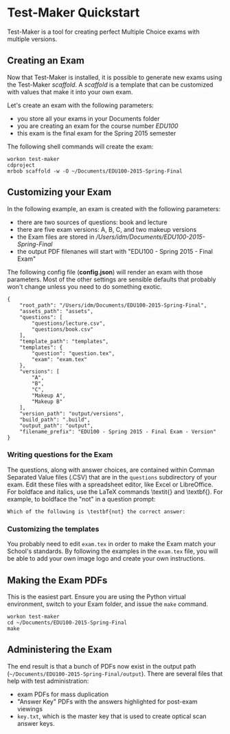 # Test-Maker Quickstart

Test-Maker is a tool for creating perfect Multiple Choice exams with multiple versions.

## Creating an Exam

Now that Test-Maker is installed, it is possible to generate new exams using the Test-Maker *scaffold*.  A *scaffold* is a template that can be customized with values that make it into your own exam.

Let's create an exam with the following parameters:

- you store all your exams in your Documents folder
- you are creating an exam for the course number *EDU100*
- this exam is the final exam for the Spring 2015 semester

The following shell commands will create the exam:

    workon test-maker
    cdproject
    mrbob scaffold -w -O ~/Documents/EDU100-2015-Spring-Final

## Customizing your Exam

In the following example, an exam is created with the following parameters:

- there are two sources of questions: book and lecture
- there are five exam versions: A, B, C, and two makeup versions
- the Exam files are stored in */Users/idm/Documents/EDU100-2015-Spring-Final*
- the output PDF filenanes will start with "EDU100 - Spring 2015 - Final Exam"

The following config file (**config.json**) will render an exam with those parameters. Most of the other settings are sensible defaults that probably won't change unless you need to do something exotic.

    {
        "root_path": "/Users/idm/Documents/EDU100-2015-Spring-Final",
        "assets_path": "assets",
        "questions": [
            "questions/lecture.csv",
            "questions/book.csv"
        ],
        "template_path": "templates",
        "templates": {
            "question": "question.tex",
            "exam": "exam.tex"
        },
        "versions": [
            "A",
            "B",
            "C",
            "Makeup A",
            "Makeup B"
        ],
        "version_path": "output/versions",
        "build_path": ".build",
        "output_path": "output",
        "filename_prefix": "EDU100 - Spring 2015 - Final Exam - Version"
    }

### Writing questions for the Exam

The questions, along with answer choices, are contained within Comman Separated Value files (.CSV) that are in the `questions` subdirectory of your exam.  Edit these files with a spreadsheet editor, like Excel or LibreOffice.  For boldface and italics, use the LaTeX commands \textit{} and \textbf{}.  For example, to boldface the "not" in a question prompt:

    Which of the following is \testbf{not} the correct answer:

### Customizing the templates

You probably need to edit `exam.tex` in order to make the Exam match your School's standards.  By following the examples in the `exam.tex` file, you will be able to add your own image logo and create your own instructions.

## Making the Exam PDFs

This is the easiest part.  Ensure you are using the Python virtual environment, switch to your Exam folder, and issue the `make` command.

    workon test-maker
    cd ~/Documents/EDU100-2015-Spring-Final
    make

## Administering the Exam

The end result is that a bunch of PDFs now exist in the output path (`~/Documents/EDU100-2015-Spring-Final/output`).  There are several files that help with test administration:

- exam PDFs for mass duplication
- "Answer Key" PDFs with the answers highlighted for post-exam viewings
- `key.txt`, which is the master key that is used to create optical scan answer keys.
